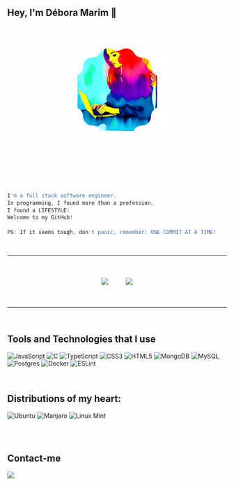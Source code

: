 ## Hey, I'm Débora Marim 👋



<div align="center">
  <img height="200px" align="center" style="padding-bottom:100px; padding-top:50px;" src="./Design_sem_nome__3_-removebg-preview.png" />
  <div align="left" style="display: inline_block" markdown="0.2">
</br> 
  
```js
I'm a full stack software engineer. 
In programming, I found more than a profession, 
I found a LIFESTYLE! 
Welcome to my GitHub!

PS: If it seems tough, don't panic, remember: ONE COMMIT AT A TIME!

```
    
  </div>
</div>
</br>

---


</br>
<div align="center">
    <div style="display: flex; justify-content: center;">
        <img src="https://github-readme-stats.vercel.app/api?username=DeboraMarim&show_icons=true&theme=radical" style="margin: 20px;" />
        <img src="https://github-readme-stats.vercel.app/api/top-langs/?username=anuraghazra&layout=donut-vertical&theme=radical" style="margin: 20px;" />
    </div>
</div>
</br>

---

</br>

## Tools and Technologies that I use

<div>

![JavaScript](https://img.shields.io/badge/javascript-%23323330.svg?style=for-the-badge&logo=javascript&logoColor=%23F7DF1E) ![C](https://img.shields.io/badge/c-%2300599C.svg?style=for-the-badge&logo=c&logoColor=white) ![TypeScript](https://img.shields.io/badge/typescript-%23007ACC.svg?style=for-the-badge&logo=typescript&logoColor=white) ![CSS3](https://img.shields.io/badge/css3-%231572B6.svg?style=for-the-badge&logo=css3&logoColor=white) ![HTML5](https://img.shields.io/badge/html5-%23E34F26.svg?style=for-the-badge&logo=html5&logoColor=white) ![MongoDB](https://img.shields.io/badge/MongoDB-%234ea94b.svg?style=for-the-badge&logo=mongodb&logoColor=white) 	![MySQL](https://img.shields.io/badge/mysql-%2300f.svg?style=for-the-badge&logo=mysql&logoColor=white) ![Postgres](https://img.shields.io/badge/postgres-%23316192.svg?style=for-the-badge&logo=postgresql&logoColor=white) ![Docker](https://img.shields.io/badge/docker-%230db7ed.svg?style=for-the-badge&logo=docker&logoColor=white) ![ESLint](https://img.shields.io/badge/ESLint-4B3263?style=for-the-badge&logo=eslint&logoColor=white)

</div>
</br>

## Distributions of my heart:

<div>
 
 ![Ubuntu](https://img.shields.io/badge/Ubuntu-E95420?style=for-the-badge&logo=ubuntu&logoColor=white) ![Manjaro](https://img.shields.io/badge/Manjaro-35BF5C?style=for-the-badge&logo=Manjaro&logoColor=white) ![Linux Mint](https://img.shields.io/badge/Linux%20Mint-87CF3E?style=for-the-badge&logo=Linux%20Mint&logoColor=white)
</div>
</br>



</br>

## Contact-me

<div>
  <a href="https://www.linkedin.com/in/deboramarimdev/" target="_blank"><img src="https://img.shields.io/badge/-LinkedIn-%230077B5?style=for-the-badge&logo=linkedin&logoColor=white" target="_blank"></a> 
 
</div>
</br>

